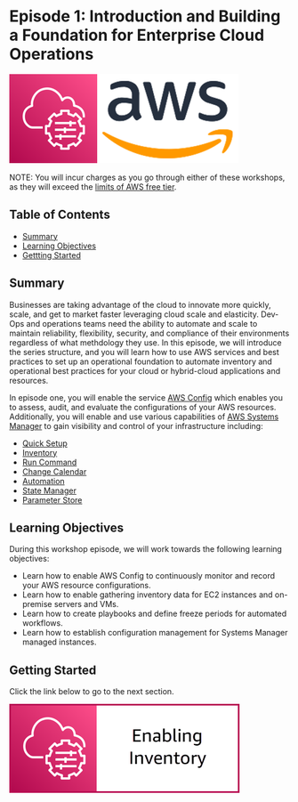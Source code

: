 # Episode 1: Introduction and Building a Foundation for Enterprise Cloud Operations

![](media/ssm-aws-logo.png)

NOTE: You will incur charges as you go through either of these workshops, as they will exceed the [limits of AWS free tier](http://docs.aws.amazon.com/awsaccountbilling/latest/aboutv2/free-tier-limits.html).

## Table of Contents

- [Summary](#summary)
- [Learning Objectives](#learning-objectives)
- [Gettting Started](#getting-started)

## Summary

Businesses are taking advantage of the cloud to innovate more quickly, scale, and get to market faster leveraging cloud scale and elasticity. Dev-Ops and operations teams need the ability to automate and scale to maintain reliability, flexibility, security, and compliance of their environments regardless of what methdology they use. In this episode, we will introduce the series structure, and you will learn how to use AWS services and best practices to set up an operational foundation to automate inventory and operational best practices for your cloud or hybrid-cloud applications and resources.

In episode one, you will enable the service [AWS Config](https://aws.amazon.com/config/) which enables you to assess, audit, and evaluate the configurations of your AWS resources. Additionally, you will enable and use various capabilities of [AWS Systems Manager](https://aws.amazon.com/systems-manager/) to gain visibility and control of your infrastructure including:

- [Quick Setup](https://docs.aws.amazon.com/systems-manager/latest/userguide/systems-manager-quick-setup.html)
- [Inventory](https://docs.aws.amazon.com/systems-manager/latest/userguide/systems-manager-inventory.html)
- [Run Command](https://docs.aws.amazon.com/systems-manager/latest/userguide/execute-remote-commands.html)
- [Change Calendar](https://docs.aws.amazon.com/systems-manager/latest/userguide/systems-manager-change-calendar.html)
- [Automation](https://docs.aws.amazon.com/systems-manager/latest/userguide/systems-manager-automation.html)
- [State Manager](https://docs.aws.amazon.com/systems-manager/latest/userguide/systems-manager-state.html)
- [Parameter Store](https://docs.aws.amazon.com/systems-manager/latest/userguide/systems-manager-parameter-store.html)

## Learning Objectives

During this workshop episode, we will work towards the following learning objectives:

- Learn how to enable AWS Config to continuously monitor and record your AWS resource configurations.
- Learn how to enable gathering inventory data for EC2 instances and on-premise servers and VMs.
- Learn how to create playbooks and define freeze periods for automated workflows.
- Learn how to establish configuration management for Systems Manager managed instances.

## Getting Started

Click the link below to go to the next section.

[![](media/enable-inventory.png)](/episode-01-step-01-enable-inventory.md)